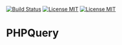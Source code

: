 [![Build Status](https://travis-ci.com/Ferror/phpquery.svg?branch=master)](https://travis-ci.com/Ferror/phpquery)
[![License MIT](https://img.shields.io/apm/l/vim-mode.svg)](https://opensource.org/licenses/MIT)
[![License MIT](https://img.shields.io/badge/symfony-flex-blue.svg)](https://img.shields.io/badge/symfony-flex-blue.svg)

# PHPQuery
